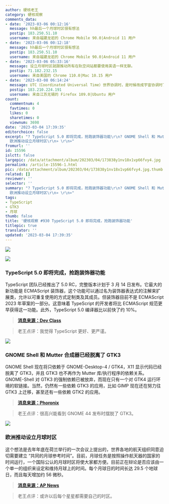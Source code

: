 ```yaml
---
author: 硬核老王
category: 硬核观察
comments_data:
- date: '2023-03-06 00:12:16'
  message: hh最后一个月球时区很有想法
  postip: 183.250.51.10
  username: 来自福建龙岩的 Chrome Mobile 90.0|Android 11 用户
- date: '2023-03-06 00:12:18'
  message: hh最后一个月球时区很有想法
  postip: 183.250.51.10
  username: 来自福建龙岩的 Chrome Mobile 90.0|Android 11 用户
- date: '2023-03-06 05:33:16'
  message: 设立月球时区就跟推动所有在轨空间站都要使用英语一样无聊。
  postip: 71.182.232.15
  username: 来自美国的 Chrome 110.0|Mac 10.15 用户
- date: '2023-03-08 06:14:24'
  message: UTC（Coordinated Universal Time）世界协调时，是时候改成宇宙协调时了。毕竟“Universal”也有全宇宙的意思
  postip: 183.210.224.191
  username: 来自江苏无锡的 Firefox 109.0|Ubuntu 用户
count:
  commentnum: 4
  favtimes: 0
  likes: 0
  sharetimes: 0
  viewnum: 3698
date: '2023-03-04 17:39:35'
editorchoice: false
excerpt: "? TypeScript 5.0 即将完成，抢跑装饰器功能\r\n? GNOME Shell 和 Mutter 合成器已经脱离了 GTK3\r\n?
  欧洲推动设立月球时区\r\n» \r\n»"
fromurl: ''
id: 15596
islctt: false
largepic: /data/attachment/album/202303/04/173838y1nv18x1vp66fvy4.jpg
permalink: /article-15596-1.html
pic: /data/attachment/album/202303/04/173838y1nv18x1vp66fvy4.jpg.thumb.jpg
related: []
reviewer: ''
selector: ''
summary: "? TypeScript 5.0 即将完成，抢跑装饰器功能\r\n? GNOME Shell 和 Mutter 合成器已经脱离了 GTK3\r\n?
  欧洲推动设立月球时区\r\n» \r\n»"
tags:
- TypeScript
- GTK3
- 月球
thumb: false
title: '硬核观察 #930 TypeScript 5.0 即将完成，抢跑装饰器功能'
titlepic: true
translator: ''
updated: '2023-03-04 17:39:35'
---
```


![](/data/attachment/album/202303/04/173838y1nv18x1vp66fvy4.jpg)


![](/data/attachment/album/202303/04/173849d9wd9yyjpd7pxy57.jpg)


### TypeScript 5.0 即将完成，抢跑装饰器功能


TypeScript 团队已经推出了 5.0 RC，完整版本计划于 3 月 14 日发布。它最大的新功能是 ECMAScript 装饰器，这个功能可以通过名为装饰器表达式的注解来扩展类，允许以可重复使用的方式定制类及其成员。但装饰器目前不是 ECMAScript 2023 年草案的一部分。这意味着 TypeScript 的开发者将比 ECMAScript 规范更早获得这一功能。此外，TypeScript 5.0 编译器比以前快了约 10%。



> 
> **[消息来源：Dev Class](https://devclass.com/2023/03/02/microsoft-typescript-5-0-is-nearly-done-complete-with-ecmascript-decorators/)**
> 
> 
> 



> 
> 老王点评：我觉得 TypeScript 更好、更严谨。
> 
> 
> 


![](/data/attachment/album/202303/04/173900manq4z2xt2cxddnx.jpg)


### GNOME Shell 和 Mutter 合成器已经脱离了 GTK3


GNOME Shell 现在将只依赖于 GNOME-Desktop-4 / GTK4，X11 显示代码已经脱离了 GTK3，并且 GTK3 也不再作为 Mutter 库/执行程序的依赖关系。GNOME-Shell 对 GTK3 的强制依赖已被放弃，而现在只有一个对 GTK4 运行环境的软链接。当然，仍然有一些依赖 GTK3 的应用，比如 GIMP 现在还在努力往 GTK3 上迁移，甚至还有一些依赖 GTK2 的应用。



> 
> **[消息来源：Phoronix](https://www.phoronix.com/news/GNOME-Shell-Mutter-No-GTK3)**
> 
> 
> 



> 
> 老王点评：很高兴能看到 GNOME 44 发布时摆脱了 GTK3。
> 
> 
> 


![](/data/attachment/album/202303/04/173913p2xpcp5chd6izz2h.jpg)


### 欧洲推动设立月球时区


这个想法是去年年底在荷兰举行的一次会议上提出的，世界各地的航天组织同意迫切需要建立 “共同的月球参考时间”。目前，月球任务是按照操作航天器的国家的时间运行，一个国际公认的月球时区将使大家都方便。目前正在辩论是否应该由一个单一的组织来设定和维持月球上的时间。每个月球日的时间长达 29.5 个地球日，而且每天增加约 56 微秒。



> 
> **[消息来源：AP News](https://apnews.com/article/moon-time-zone-space-2b0124415c14755e08a58e1b5ed5362a)**
> 
> 
> 



> 
> 老王点评：或许以后每个星星都需要自己的时区。
> 
> 
>